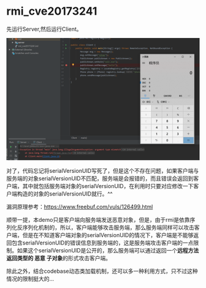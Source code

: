 # rmi_cve20173241

先运行Server,然后运行Client。

![](calc.png)

对了，代码忘记将serialVersionUID写死了，但是这个不存在问题，如果客户端与服务端的对象serialVersionUID不匹配，服务端是会报错的，而且错误会返回到客户端，其中就包括服务端对象的serialVersionUID，在利用时只要对应修改一下客户端构造的对象的serialVersionUID就行。^^

漏洞原理参考：https://www.freebuf.com/vuls/126499.html

顺带一提，本demo只是客户端向服务端发送恶意对象，但是，由于rmi是依靠序列化反序列化机制的，所以，客户端能够攻击服务端，那么服务端同样可以攻击客户端，但是在不知道客户端对象的serialVersionUID的情况下，客户端是不能够返回包含serialVersionUID的错误信息到服务端的，这是服务端攻击客户端的一点限制。如果这个serialVersionUID是公开的，那么服务端可以通过返回一个**远程方法返回类型的 恶意 子对象**的形式攻击客户端。


除此之外，结合codebase动态类加载机制，还可以多一种利用方式，只不过这种情况的限制挺大的...
